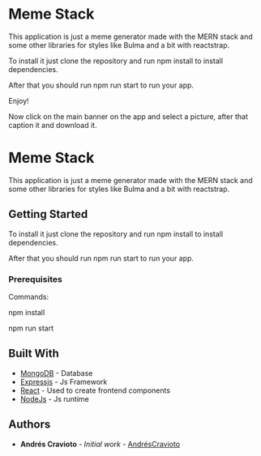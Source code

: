 # Meme Stack

This application is just a meme generator made with the MERN stack and some other libraries for styles like Bulma and 
a bit with reactstrap.

To install it just clone the repository and run npm install to install dependencies.

After that you should run npm run start to run your app.

Enjoy!


Now click on the main banner on the app and select a picture, after that caption it and download it.



# Meme Stack

This application is just a meme generator made with the MERN stack and some other libraries for styles like Bulma and 
a bit with reactstrap.

## Getting Started

To install it just clone the repository and run npm install to install dependencies.

After that you should run npm run start to run your app.

### Prerequisites

Commands:

npm install

npm run start

## Built With


* [MongoDB](https://www.mongodb.com/es) - Database
* [Expressjs](http://www.expressjs.com/) - Js Framework
* [React](https://es.reactjs.org/) - Used to create frontend components
* [NodeJs](https://nodejs.org/en/) - Js runtime


## Authors

* **Andrés Cravioto** - *Initial work* - [AndrésCravioto](github.com/AndresCravioto)
